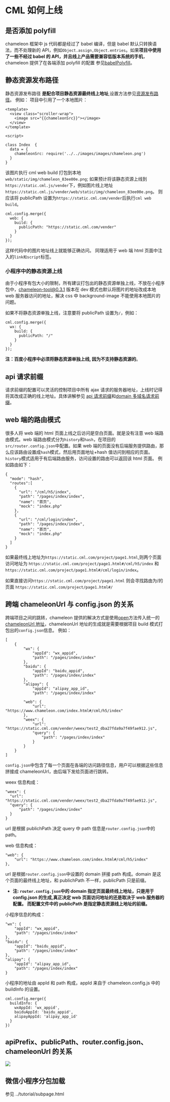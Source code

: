 # CML 如何上线

## 是否添加 polyfill

chameleon 框架中 js 代码都是经过了 babel 编译，但是 babel 默认只转换语法，而不处理新的 API，例如`Object.assign,Object.entries`。如果<b>项目中使用了一些不经过 babel 的 API，并且线上产品需要兼容低版本系统的手机</b>，chameleon 提供了在各端添加 polyfill 的配置 参见<a href="./config.html#babelPolyfill">babelPolyfill</a>。

## 静态资源发布路径

静态资源发布路径 <b>是配合项目静态资源最终线上地址</b>,设置方法参见<a href="./config.html#babelPolyfill">资源发布路径</a>。
例如： 项目中引用了一个本地图片：

```
<template>
  <view class="scroller-wrap">
    <image src="{{chameleonSrc}}"></image>
  </view>
</template>

<script>

class Index  {
  data = {
    chameleonSrc: require('../../images/images/chameleon.png')
  }
}
```

该图片执行 cml web build 打包到本地 `web/static/img/chameleon_83ee00e.png`;
如果预计将该静态资源上线到`https://static.cml.js/vender`下，例如图片线上地址`https://static.cml.js/vender/web/static/img/chameleon_83ee00e.png`。
则应该将 publicPath 设置为`https://static.cml.com/vender`后执行`cml web build`。

```
cml.config.merge({
  web: {
    build: {
      publicPath: "https://static.cml.com/vender"
    }
  }
});
```

这样代码中的图片地址线上就能够正确访问。 同理适用于 web 端 html 页面中注入的`link和script`标签。

### 小程序中的静态资源上线

由于小程序有包大小的限制，所有建议打包出的静态资源单独上线，不放在小程序包中，chameleon-tool@0.3.1 版本在 dev 模式也默认将图片的地址改成本地 web 服务器访问的地址，解决 css 中 background-image 不能使用本地图片的问题。

如果不将静态资源单独上线，注意要将 publicPath 设置为`/`，例如：

```
cml.config.merge({
  wx: {
    build: {
      publicPath: "/"
    }
  }
});
```

<b>注：百度小程序中必须将静态资源单独上线, 因为不支持静态资源的</b>。

## api 请求前缀

请求前缀的配置可以灵活的控制项目中所有 ajax 请求的服务器地址，上线时记得将其改成正确的线上地址。具体讲解参见 <a href="./config.html#api请求前缀">api 请求前缀</a>和<a href="./config.html#domain-多域名请求前缀">domain 多域名请求前缀</a>。

## web 端的路由模式

很多人将 web 端的 html 页面上线之后访问是空白页面。就是没有注意 web 端路由模式。web 端路由模式分为`history`和`hash`，在项目的`src/router.config.json`中配置。如果 web 端的页面没有后端服务提供路由，那么应该路由设置成`hash`模式，然后用页面地址+hash 值访问到相应的页面。`history`模式适用于有后端路由服务，访问设置的路由可以返回该 html 页面。
例如路由如下：

```
{
  "mode": "hash",
  "routes":[
    {
      "url": "/cml/h5/index",
      "path": "/pages/index/index",
      "name": "首页",
      "mock": "index.php"
    },
    {
      "url": "/cml/login/index",
      "path": "/pages/index/index",
      "name": "首页",
      "mock": "index.php"
    }
  ]
}
```

如果最终线上地址为`https://static.cml.com/project/page1.html`,则两个页面访问地址为
`https://static.cml.com/project/page1.html#/cml/h5/index` 和
`https://static.cml.com/project/page1.html#/cml/login/index`。

如果直接访问`https://static.cml.com/project/page1.html` 则会寻找路由为/的页面
`https://static.cml.com/project/page1.html#/`

## 跨端 chameleonUrl 与 config.json 的关系

跨端项目之间的跳转，chameleon 提供的解决方式是使用<a href="../api/open.html">open</a>方法传入统一的<a href="./chameleon_url.html">chameleonUrl 地址</a>，chameleonUrl 地址的生成就是需要根据项目 build 模式打包出的`config.json`信息。
例如：

```
[
    {
        "wx": {
            "appId": "wx_appid",
            "path": "/pages/index/index"
        },
        "baidu": {
            "appId": "baidu_appid",
            "path": "/pages/index/index"
        },
        "alipay": {
            "appId": "alipay_app_id",
            "path": "/pages/index/index"

        "web": {
            "url": "https://www.chameleon.com/index.html#/cml/h5/index"
        },
        "weex": {
            "url": "https://static.cml.com/vender/weex/test2_dba27fda9a7f49fae912.js",
            "query": {
                "path": "/pages/index/index"
            }
        }
    }
]
```

`config.json`中包含了每一个页面在各端的访问路径信息，用户可以根据这些信息拼接成 chameleonUrl，由后端下发给页面进行跳转。

weex 信息构成：

```
"weex": {
  "url": "https://static.cml.com/vender/weex/test2_dba27fda9a7f49fae912.js",
  "query": {
      "path": "/pages/index/index"
  }
}
```

url 是根据 publichPath 决定
query 中 path 信息是`router.config.json`中的 path。

web 信息构成：

```
"web": {
    "url": "https://www.chameleon.com/index.html#/cml/h5/index"
},
```

url 是根据`router.config.json`中设置的 domain 拼接 path 构成。domain 是这个页面的最终线上地址，和 publichPath 不一样，publicPath 只是前缀。

- <b>注: `router.config.json`中的 domain 指定页面最终线上地址，只是用于 config.json 的生成,真正决定 web 页面访问地址的还是取决于 web 服务器的配置。 而配置文件中的 publicPath 是指定静态资源线上地址的前缀。</b>

小程序信息的构成：

```
"wx": {
    "appId": "wx_appid",
    "path": "/pages/index/index"
},
"baidu": {
    "appId": "baidu_appid",
    "path": "/pages/index/index"
},
"alipay": {
    "appId": "alipay_app_id",
    "path": "/pages/index/index"
}
```

小程序的地址由 appId 和 path 构成，appId 来自于 chameleon.config.js 中的 buildInfo 的设置。

```
cml.config.merge({
  buildInfo: {
    wxAppId: 'wx_appid',
    baiduAppId: 'baidu_appid',
    alipayAppId: 'alipay_app_id'
  }
})
```

## apiPrefix、publicPath、router.config.json、chameleonUrl 的关系

<img src="../images/some_relation.png" />

## 微信小程序分包加载

参见 ../tutorial/subpage.html
